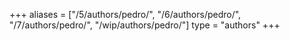 +++
aliases = ["/5/authors/pedro/", "/6/authors/pedro/", "/7/authors/pedro/", "/wip/authors/pedro/"]
type = "authors"
+++
